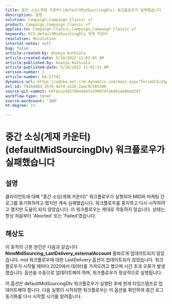 ```yaml
---
title: 중간 소싱(게재 카운터)(defaultMidSourcingDlv) 워크플로우가 실패했습니다
description: 설명
solution: Campaign,Campaign Classic v7
product: Campaign,Campaign Classic v7
applies-to: Campaign Classic,Campaign,Campaign Classic v7
keywords: KCS,defaultMidSourcingDlv 게재 카운터
resolution: Resolution
internal-notes: null
bug: false
article-created-by: Ananya Kuthiala
article-created-date: 5/10/2022 11:01:05 AM
article-published-by: Ananya Kuthiala
article-published-date: 5/10/2022 11:02:31 AM
version-number: 2
article-number: KA-17742
dynamics-url: https://adobe-ent.crm.dynamics.com/main.aspx?forceUCI=1&pagetype=entityrecord&etn=knowledgearticle&id=fcd8117b-50d0-ec11-a7b5-0022480a8e40
exl-id: f4264dbd-35f6-4a7d-a126-2aac9c5b5396
source-git-commit: e8f4ca2dd578944d4fe399074fab461de88ad247
workflow-type: tm+mt
source-wordcount: '169'
ht-degree: 1%

---
```


# 중간 소싱(게재 카운터)(defaultMidSourcingDlv) 워크플로우가 실패했습니다

## 설명

클라이언트에 대해 &quot;중간 소싱(게재 카운터)&quot; 워크플로우가 실행되어 MID와 마케팅 간 로그를 동기화하려고 했지만 계속 실패했습니다. 워크플로우를 중지하고 다시 시작하려고 했지만 도움이 되지 않았습니다. 이 워크플로우는 제대로 작동하지 않습니다. 상태는 항상 처음부터 &#39;Aborted&#39; 또는 &#39;Failed&#39;였습니다.

## 해상도


이 동작의 근본 원인은 다음과 같습니다<b> NmsMidSourcing_LastDelivery_externalAccount</b> 올바르게 업데이트되지 않았습니다. mid 워크플로우에 대한 LastDelivery 옵션이 업데이트되지 않았습니다. 워크플로우가 시작될 때마다 2020에서 데이터를 가져오려고 했으며 시간 초과 오류가 발생했습니다. 옵션을 수동으로 업데이트해야 하며, 워크플로우가 정상적으로 실행됩니다.

이 옵션은 defaultMidSourcingDlv 워크플로우가 실행된 후에 현재 타임스탬프로 업데이트해야 합니다. 다음 실행이 시작되면 워크플로우는 이 옵션을 확인하여 중간 로그 동기화를 다시 시작할 시기를 알려줍니다.
